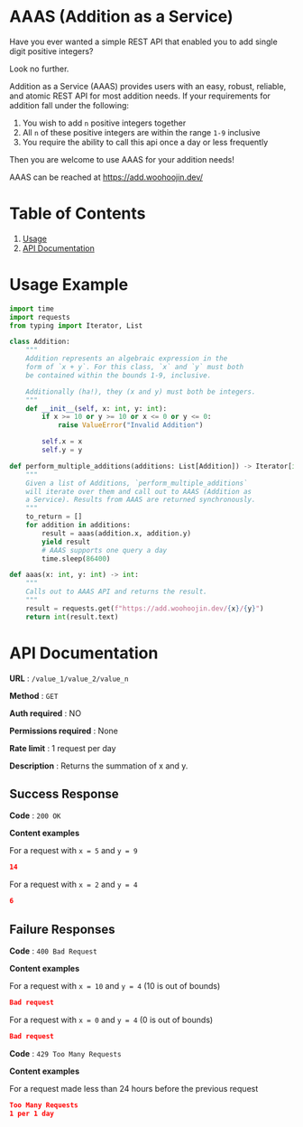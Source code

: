 # AAAS (Addition as a Service)

Have you ever wanted a simple REST API that enabled you to add single digit positive integers?

Look no further.

Addition as a Service (AAAS) provides users with an easy, robust, reliable, and atomic REST API for most addition needs. If your requirements for addition fall under the following:

1. You wish to add `n` positive integers together
2. All `n` of these positive integers are within the range `1-9` inclusive
3. You require the ability to call this api once a day or less frequently

Then you are welcome to use AAAS for your addition needs!

AAAS can be reached at https://add.woohoojin.dev/

# Table of Contents

1. [Usage](#usage-example)
2. [API Documentation](#api-documentation)

# Usage Example

```python
import time
import requests
from typing import Iterator, List

class Addition:
    """
    Addition represents an algebraic expression in the
    form of `x + y`. For this class, `x` and `y` must both
    be contained within the bounds 1-9, inclusive.

    Additionally (ha!), they (x and y) must both be integers.
    """
    def __init__(self, x: int, y: int):
        if x >= 10 or y >= 10 or x <= 0 or y <= 0:
            raise ValueError("Invalid Addition")

        self.x = x
        self.y = y

def perform_multiple_additions(additions: List[Addition]) -> Iterator[int]:
    """
    Given a list of Additions, `perform_multiple_additions`
    will iterate over them and call out to AAAS (Addition as
    a Service). Results from AAAS are returned synchronously.
    """
    to_return = []
    for addition in additions:
        result = aaas(addition.x, addition.y)
        yield result
        # AAAS supports one query a day
        time.sleep(86400)

def aaas(x: int, y: int) -> int:
    """
    Calls out to AAAS API and returns the result.
    """
    result = requests.get(f"https://add.woohoojin.dev/{x}/{y}")
    return int(result.text)
```

# API Documentation

**URL** : `/value_1/value_2/value_n`

**Method** : `GET`

**Auth required** : NO

**Permissions required** : None

**Rate limit** : 1 request per day

**Description** : Returns the summation of x and y.

## Success Response

**Code** : `200 OK`

**Content examples**

For a request with `x = 5` and `y = 9`

```json
14
```

For a request with `x = 2` and `y = 4`

```json
6
```

## Failure Responses

**Code** : `400 Bad Request`

**Content examples**

For a request with `x = 10` and `y = 4` (10 is out of bounds)

```json
Bad request
```

For a request with `x = 0` and `y = 4` (0 is out of bounds)

```json
Bad request
```

**Code** : `429 Too Many Requests`

**Content examples**

For a request made less than 24 hours before the previous request

```json
Too Many Requests
1 per 1 day
```
